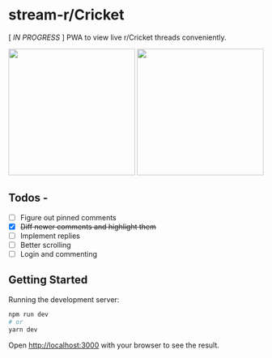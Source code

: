 # stream-r/Cricket
[ _IN PROGRESS_ ] PWA to view live r/Cricket threads conveniently.

<img width="250" src="https://user-images.githubusercontent.com/27387245/129490475-c9c8fbdd-d417-4976-ad76-59063418d288.jpg"/> <img width="250" src="https://user-images.githubusercontent.com/27387245/129490476-2db0f7d8-f2b2-45ae-ab74-d17816859e4e.jpg"/>

## Todos -
- [ ] Figure out pinned comments
- [x] ~~Diff newer comments and highlight them~~
- [ ] Implement replies
- [ ] Better scrolling
- [ ] Login and commenting

## Getting Started

Running the development server:

```bash
npm run dev
# or
yarn dev
```

Open [http://localhost:3000](http://localhost:3000) with your browser to see the result.

